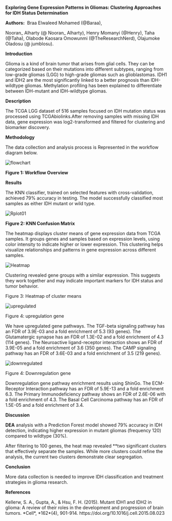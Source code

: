 <!--StartFragment-->

**Exploring Gene Expression Patterns in Gliomas: Clustering Approaches for IDH Status Determination**

**Authors:**  Braa Elwaleed Mohamed (@Baraa),

Nooran\_ Alharty (@ Nooran\_ Alharty), Henry Momanyi (@Henry), Taha (@Taha), Olabode Kaosara Omowunmi (@TheResearchNerd), Olajumoke Oladosu (@ jumblosu).

**Introduction**

Glioma is a kind of brain tumor that arises from glial cells. They can be categorized based on their mutations into different subtypes, ranging from low-grade gliomas (LGG) to high-grade gliomas such as glioblastomas. IDH1 and IDH2 are the most significantly linked to a better prognosis than IDH-wildtype gliomas. Methylation profiling has been explained to differentiate between IDH-mutant and IDH-wildtype gliomas.

**Description** 

The TCGA LGG dataset of 516 samples focused on IDH mutation status was processed using TCGAbiolinks.After removing samples with missing IDH data, gene expression was log2-transformed and filtered for clustering and biomarker discovery.

**Methodology**

The data collection and analysis process is Represented in the workflow diagram below. 

![flowchart](https://github.com/user-attachments/assets/bc95b38a-c30f-4bf2-a501-69f1b562aa5e)


**Figure 1: Workflow Overview**

**Results**

The KNN classifier, trained on selected features with cross-validation, achieved 79% accuracy in testing. The model successfully classified most samples as either IDH mutant or wild type.


![Rplot01](https://github.com/user-attachments/assets/de8894df-cfcf-4fda-b3b8-1f85ba9c7efd)

**Figure 2: KNN Confusion Matrix**

The heatmap displays cluster means of gene expression data from TCGA samples. It groups genes and samples based on expression levels, using color intensity to indicate higher or lower expression. This clustering helps visualize relationships and patterns in gene expression across different samples.


![Heatmap](https://github.com/user-attachments/assets/85c56d19-4710-46dc-b812-1e98ea145fa3)


Clustering revealed gene groups with a similar expression. This suggests they work together and may indicate important markers for IDH status and tumor behavior.

Figure 3: Heatmap of cluster means


![upregulated](https://github.com/user-attachments/assets/3d15e973-424f-4438-8823-b0925d7452da)

Figure 4: upregulation gene

We have upregulated gene pathways. The TGF-beta signaling pathway has an FDR of 3.9E-03 and a fold enrichment of 5.3 (93 genes). The Glutamatergic synapse has an FDR of 1.3E-02 and a fold enrichment of 4.3 (114 genes). The Neuroactive ligand-receptor interaction shows an FDR of 3.9E-05 and a fold enrichment of 3.6 (350 genes). The CAMP signaling pathway has an FDR of 3.6E-03 and a fold enrichment of 3.5 (219 genes).


![downregulated](https://github.com/user-attachments/assets/47b931d1-f9f6-40c5-af79-ecf03a4fe6a8)

Figure 4: Downregulation gene

Downregulation gene pathway enrichment results using ShinGo. The ECM-Receptor Interaction pathway has an FDR of 5.9E-13 and a fold enrichment 6.3. The Primary Immunodeficiency pathway shows an FDR of 2.6E-06 with a fold enrichment of 4.3. The Basal Cell Carcinoma pathway has an FDR of 1.5E-05 and a fold enrichment of 3.4.

**Discussion**

**DEA** analysis with a Prediction Forest model showed 79% accuracy in IDH detection, indicating higher expression in mutant gliomas (frequency 120) compared to wildtype (30%). 

After filtering to 100 genes, the heat map revealed \*\*two significant clusters that effectively separate the samples. While more clusters could refine the analysis, the current two clusters demonstrate clear segregation.

**Conclusion** 

More data collection is needed to improve IDH classification and treatment strategies in glioma research.

**References** 

Kellerw, S. A., Gupta, A., & Hsu, F. H. (2015). Mutant IDH1 and IDH2 in glioma: A review of their roles in the development and progression of brain tumors. \*Cell\*, \*162\*(4), 901-914. https\://doi.org/10.1016/j.cell.2015.08.023


